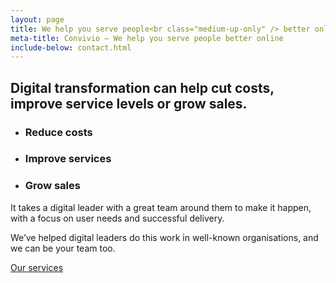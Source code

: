```yaml
---
layout: page
title: We help you serve people<br class="medium-up-only" /> better online
meta-title: Convivio — We help you serve people better online
include-below: contact.html
---
```



<h2 class="sub-heading sub-heading--centered">Digital transformation can help cut costs, improve service levels or grow sales.</h2>

<ul class="icon-list">
  <li class="icon-list__icon icon-list__icon--calculate">
    <h3 class="icon-list__title">Reduce costs</h3>
    <!-- <p class="icon-list__copy">Enable your users and staff to self-serve with simpler processes, bringing huge efficiency gains.</p> -->
  </li>
  <li class="icon-list__icon icon-list__icon--rosette">
    <h3 class="icon-list__title">Improve services</h3>
    <!-- <p class="icon-list__copy">Help your users and staff get things done quickly and easily by focusing on their needs.</p> -->
  </li>
  <li class="icon-list__icon icon-list__icon--chart">
    <h3 class="icon-list__title">Grow sales</h3>
    <!-- <p class="icon-list__copy">Create new revenues streams through modern digital services, or develop your existing services.</p> -->
  </li>
</ul>

<p class="intro-copy">It takes a digital leader with a great team around them to make it happen, with a focus on user needs and successful delivery.</p>

<div class="cta-combo">
  <p class="cta-combo__copy">We’ve helped digital leaders do this work in well-known organisations, and we can be your team too.</p>

  <div class="cta-combo__button">
    <a class="button button--primary button--cta" href="/services">Our services</a>
  </div>
</div>
